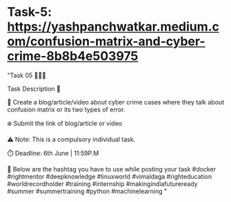 # Task-5: https://yashpanchwatkar.medium.com/confusion-matrix-and-cyber-crime-8b8b4e503975

"Task 05 👨🏻‍💻

Task Description 📄

📌 Create a blog/article/video about cyber crime cases where they talk about confusion matrix or its two types of error.

❄️ Submit the link of blog/article or video

⚠️ Note: This is a compulsory individual task. 

⏱️ Deadline: 6th June | 11:59P.M 

📍 Below are the hashtag you have to use while posting your task 
#docker #rightmentor #deepknowledge #linuxworld #vimaldaga #righteducation
#worldrecordholder #training #internship  #makingindiafutureready #summer #summertraining #python #machinelearning "










